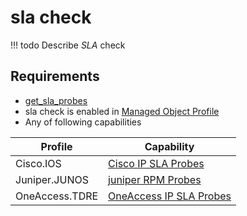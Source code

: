 # sla check

<!-- prettier-ignore -->
!!! todo
    Describe *SLA* check

## Requirements

* [get_sla_probes](../../scripts-reference/get_sla_probes.md)
* sla check is enabled in [Managed Object Profile](../../concepts/managed-object-profile/index.md)
* Any of following capabilities

| Profile        | Capability                                                                              |
| -------------- | --------------------------------------------------------------------------------------- |
| Cisco.IOS      | [Cisco IP SLA Probes](../../caps-reference/cisco.md#cisco-ip-sla-probes.md)             |
| Juniper.JUNOS  | [juniper RPM Probes](../../caps-reference/juniper.md#juniper-rpm-probes.md)             |
| OneAccess.TDRE | [OneAccess IP SLA Probes](../../caps-reference/oneaccess.md#oneaccess-ip-sla-probes.md) |


